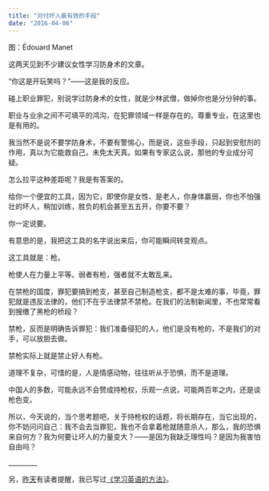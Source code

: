 ```yaml
---
title: "对付坏人最有效的手段"
date: "2016-04-06"
---
```


图：Édouard Manet

这两天见到不少建议女性学习防身术的文章。

“你这是开玩笑吗？”——这是我的反应。

碰上职业罪犯，别说学过防身术的女性，就是少林武僧，做掉你也是分分钟的事。

职业与业余之间不可填平的鸿沟，在犯罪领域一样是存在的。尊重专业，在这里也是有用的。

我当然不是说不要学防身术，不要有警惕心，而是说，这些手段，只起到安慰剂的作用，真以为它能救自己，未免太天真。如果有专家这么说，那他的专业成分可疑。

怎么拉平这种差距呢？我是有答案的。

给你一个便宜的工具，因为它，即使你是女性、是老人，你身体羸弱，你也不怕强壮的坏人，稍加训练，胜负的机会甚至五五开，你要不要？

你一定说要。

有意思的是，我把这工具的名字说出来后，你可能瞬间转变观点。

这工具就是：枪。

枪使人在力量上平等。弱者有枪，强者就不太敢乱来。

在禁枪的国度，罪犯要搞到枪支，甚至自己制造枪支，都不是太难的事，毕竟，罪犯就是违反法律的，他们不在乎法律禁不禁枪。在我们的法制新闻里，不也常常看到搜缴了黑枪的桥段？

禁枪，反而是明确告诉罪犯：我们准备侵犯的人，他们是没有枪的，不是我们的对手，可以放胆去做。

禁枪实际上就是禁止好人有枪。

道理不复杂，可惜的是，人是情感动物，往往听从于恐惧，而不是道理。

中国人的多数，可能永远不会赞成持枪权，乐观一点说，可能两百年之内，还是谈枪色变。

所以，今天说的，当个思考题吧，关于持枪权的话题，将长期存在，当它出现的，你不妨问问自己：我不会去当罪犯，我也不会拿着枪就随意杀人，那么，我的恐惧来自何方？我为何要让坏人的力量变大？——是因为我缺乏理性吗？是因为我害怕自由吗？

\_\_\_\_\_\_\_\_\_

另，[昨天](http://mp.weixin.qq.com/s?__biz=MjM5NDU0Mjk2MQ==&mid=403436867&idx=1&sn=60103ffbfebe78cfc619b18f20a45ca1&scene=21#wechat_redirect)有读者提醒，我已写过[《学习英语的方法》](http://mp.weixin.qq.com/s?__biz=MjM5NDU0Mjk2MQ==&mid=201186592&idx=1&sn=1a27bb4e1b670f3359db7dd89c2213dc&scene=21#wechat_redirect)。
